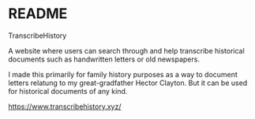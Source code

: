 # README

TranscribeHistory

A website where users can search through and help transcribe historical documents such as handwritten letters or old newspapers.

I made this primarily for family history purposes as a way to document letters relatung to my great-gradfather Hector Clayton. But it can be used for historical documents of any kind.

<a href="https://www.transcribehistory.xyz/" target="_blank">https://www.transcribehistory.xyz/</a>
